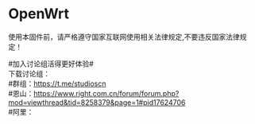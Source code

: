 # OpenWrt
使用本固件前，请严格遵守国家互联网使用相关法律规定,不要违反国家法律规定！ 
  
#加入讨论组活得更好体验#  
下载讨论组：  
           #群组：https://t.me/studioscn  
           #恩山：https://www.right.com.cn/forum/forum.php?mod=viewthread&tid=8258379&page=1#pid17624706  
           #阿里：  
  
